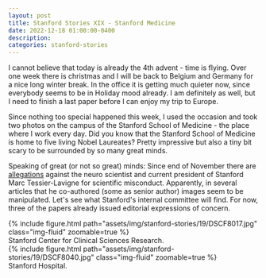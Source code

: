 ```yaml
---
layout: post
title: Stanford Stories XIX - Stanford Medicine
date: 2022-12-18 01:00:00-0400
description:
categories: stanford-stories
---
```


I cannot believe that today is already the 4th advent - time is flying.
Over one week there is christmas and I will be back to Belgium and Germany
for a nice long winter break.
In the office it is getting much quieter now, since everybody seems to be in Holiday
mood already.
I am definitely as well, but I need to finish a last paper before I can
enjoy my trip to Europe.

Since nothing too special happened this week, I used the occasion and
took two photos on the campus of the Stanford School of Medicine -
the place where I work every day.
Did you know that the Stanford School of Medicine is home to five living
Nobel Laureates?
Pretty impressive but also a tiny bit scary to be surrounded by so
many great minds.

Speaking of great (or not so great) minds: Since end of November there
are [allegations](https://stanforddaily.com/2022/12/15/latest-updates-stanford-president-under-investigation-for-research-misconduct/) against the neuro scientist and current president of Stanford Marc Tessier-Lavigne
for scientific misconduct.
Apparently, in several articles that he co-authored (some as senior author)
images seem to be manipulated.
Let's see what Stanford's internal committee will find.
For now, three of the papers already issued editorial expressions of concern.

<div class="row mt-3">
    <div class="col-sm mt-3 mt-md-0">
        {% include figure.html path="assets/img/stanford-stories/19/DSCF8017.jpg" class="img-fluid" zoomable=true %}
    </div>
</div>
<div class="caption">
    Stanford Center for Clinical Sciences Research.
</div>

<div class="row mt-3">
    <div class="col-sm mt-3 mt-md-0">
        {% include figure.html path="assets/img/stanford-stories/19/DSCF8040.jpg" class="img-fluid" zoomable=true %}
    </div>
</div>
<div class="caption">
    Stanford Hospital.
</div>
